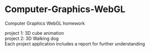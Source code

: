 # Computer-Graphics-WebGL
Computer Graphics WebGL homework  

project 1: 3D cube animation  
project 2: 3D Walking dog  
Each project application includes a report for further understanding  
